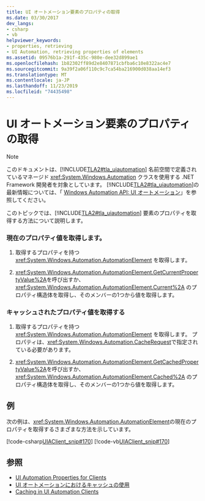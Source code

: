 ```yaml
---
title: UI オートメーション要素のプロパティの取得
ms.date: 03/30/2017
dev_langs:
- csharp
- vb
helpviewer_keywords:
- properties, retrieving
- UI Automation, retrieving properties of elements
ms.assetid: 09576b1a-291f-435c-980e-dee32d899ae1
ms.openlocfilehash: 1b82302ff89d2e8407871cbfba6c10e8322ac4e7
ms.sourcegitcommit: 9a39f2a06f110c9c7ca54ba216900d038aa14ef3
ms.translationtype: MT
ms.contentlocale: ja-JP
ms.lasthandoff: 11/23/2019
ms.locfileid: "74435498"
---
```

# <a name="get-ui-automation-element-properties"></a>UI オートメーション要素のプロパティの取得
> [!NOTE]
> このドキュメントは、[!INCLUDE[TLA2#tla_uiautomation](../../../includes/tla2sharptla-uiautomation-md.md)] 名前空間で定義されているマネージド <xref:System.Windows.Automation> クラスを使用する .NET Framework 開発者を対象としています。 [!INCLUDE[TLA2#tla_uiautomation](../../../includes/tla2sharptla-uiautomation-md.md)]の最新情報については、「 [Windows Automation API: UI オートメーション](/windows/win32/winauto/entry-uiauto-win32)」を参照してください。  
  
 このトピックでは、[!INCLUDE[TLA2#tla_uiautomation](../../../includes/tla2sharptla-uiautomation-md.md)] 要素のプロパティを取得する方法について説明します。  
  
### <a name="get-a-current-property-value"></a>現在のプロパティ値を取得します。  
  
1. 取得するプロパティを持つ <xref:System.Windows.Automation.AutomationElement> を取得します。  
  
2. <xref:System.Windows.Automation.AutomationElement.GetCurrentPropertyValue%2A>を呼び出すか、<xref:System.Windows.Automation.AutomationElement.Current%2A> のプロパティ構造体を取得し、そのメンバーの1つから値を取得します。  
  
### <a name="get-a-cached-property-value"></a>キャッシュされたプロパティ値を取得する  
  
1. 取得するプロパティを持つ <xref:System.Windows.Automation.AutomationElement> を取得します。 プロパティは、<xref:System.Windows.Automation.CacheRequest>で指定されている必要があります。  
  
2. <xref:System.Windows.Automation.AutomationElement.GetCachedPropertyValue%2A>を呼び出すか、<xref:System.Windows.Automation.AutomationElement.Cached%2A> のプロパティ構造体を取得し、そのメンバーの1つから値を取得します。  
  
## <a name="example"></a>例  
 次の例は、<xref:System.Windows.Automation.AutomationElement>の現在のプロパティを取得するさまざまな方法を示しています。  
  
 [!code-csharp[UIAClient_snip#170](../../../samples/snippets/csharp/VS_Snippets_Wpf/UIAClient_snip/CSharp/ClientForm.cs#170)]
 [!code-vb[UIAClient_snip#170](../../../samples/snippets/visualbasic/VS_Snippets_Wpf/UIAClient_snip/VisualBasic/ClientForm.vb#170)]  
  
## <a name="see-also"></a>参照

- [UI Automation Properties for Clients](ui-automation-properties-for-clients.md)
- [UI オートメーションにおけるキャッシュの使用](use-caching-in-ui-automation.md)
- [Caching in UI Automation Clients](caching-in-ui-automation-clients.md)
